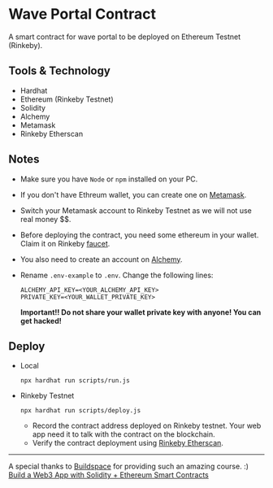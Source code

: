 # Wave Portal Contract

A smart contract for wave portal to be deployed on Ethereum Testnet (Rinkeby).

## Tools & Technology

- Hardhat
- Ethereum (Rinkeby Testnet)
- Solidity
- Alchemy
- Metamask
- Rinkeby Etherscan

## Notes

- Make sure you have `Node` or `npm` installed on your PC.
- If you don't have Ethreum wallet, you can create one on [Metamask](https://metamask.io/).
- Switch your Metamask account to Rinkeby Testnet as we will not use real money $$.
- Before deploying the contract, you need some ethereum in your wallet. Claim it on Rinkeby [faucet](https://faucets.chain.link/rinkeby).
- You also need to create an account on [Alchemy](https://www.alchemy.com/).
- Rename `.env-example` to `.env`. Change the following lines:
  
  ```.env
  ALCHEMY_API_KEY=<YOUR_ALCHEMY_API_KEY>
  PRIVATE_KEY=<YOUR_WALLET_PRIVATE_KEY>
  ```
  
   **Important!! Do not share your wallet private key with anyone! You can get hacked!**

## Deploy

- Local

  ```shell
  npx hardhat run scripts/run.js
  ```

- Rinkeby Testnet

  ```shell
  npx hardhat run scripts/deploy.js
  ```

  - Record the contract address deployed on Rinkeby testnet. Your web app need it to talk with the contract on the blockchain.
  - Verify the contract deployment using [Rinkeby Etherscan](https://rinkeby.etherscan.io/).

---

A special thanks to [Buildspace](https://github.com/buildspace) for providing such an amazing course. :)  
[Build a Web3 App with Solidity + Ethereum Smart Contracts](https://app.buildspace.so/projects/CO02cf0f1c-f996-4f50-9669-cf945ca3fb0b)
